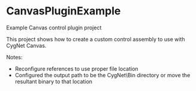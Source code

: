 # CanvasPluginExample
Example Canvas control plugin project

This project shows how to create a custom control assembly to use with CygNet Canvas.

Notes:
-  Reconfigure references to use proper file location
-  Configured the output path to be the CygNet\Bin directory or move the resultant binary to that location

